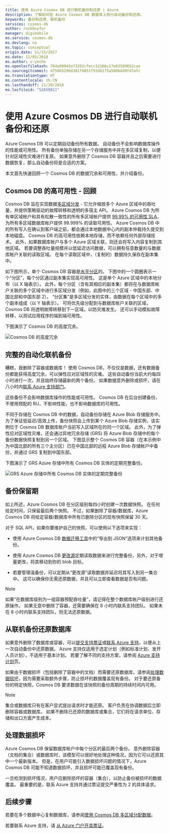 ```yaml
---
title: 使用 Azure Cosmos DB 进行联机备份和还原 | Azure
description: 了解如何在 Azure Cosmos DB 数据库上执行自动备份和还原。
keywords: 备份和还原、联机备份
services: cosmos-db
author: rockboyfor
manager: digimobile
ms.service: cosmos-db
ms.devlang: na
ms.topic: conceptual
origin.date: 11/15/2017
ms.date: 11/05/2018
ms.author: v-yeche
ms.openlocfilehash: 764a99043a73202cfecc12166c17e83589652cae
ms.sourcegitcommit: d75065296d301f0851f93d6175a508bdd9fd7afc
ms.translationtype: HT
ms.contentlocale: zh-CN
ms.lasthandoff: 11/30/2018
ms.locfileid: "52659011"
---
```

# <a name="automatic-online-backup-and-restore-with-azure-cosmos-db"></a>使用 Azure Cosmos DB 进行自动联机备份和还原
Azure Cosmos DB 可以定期自动备份所有数据。 自动备份不会影响数据库操作的性能或可用性。 所有备份单独存储在另一个存储服务中并在多区域复制，以便针对区域性灾难进行复原。 如果意外删除了 Cosmos DB 容器并且之后需要进行数据恢复，那么自动备份将是合适的方案。  

本文首先快速回顾一个 Cosmos DB 的数据冗余和可用性，并介绍备份。 

## <a name="high-availability-with-cosmos-db---a-recap"></a>Cosmos DB 的高可用性 - 回顾
Cosmos DB 旨在实现数据[多区域分发](distribute-data-globally.md) - 它允许缩放多个 Azure 区域中的吞吐量，并提供策略驱动的故障转移和透明的多宿主 API。 Azure Cosmos DB 为所有单区域帐户和具有松散一致性的所有多区域帐户提供 [99.99% 的可用性 SLA](https://www.azure.cn/support/sla/cosmos-db)，为所有多区域数据库帐户提供 99.999% 的读取可用性。 Azure Cosmos DB 中的所有写入在确认到客户端之前，都会通过本地数据中心内的副本仲裁持久提交到本地磁盘。 Cosmos DB 的高可用性依赖本地存储，而不依赖任何外部存储技术。 此外，如果数据库帐户与多个 Azure 区域关联，则还会将写入内容复制到其他区域。 若要调整吞吐量规模并以低延迟访问数据，可以拥有任意数量的与数据库帐户关联的读取区域。 在每个读取区域中，（复制的）数据持久保存在副本集中。  

如下图所示，单个 Cosmos DB 容器是[水平分区](partition-data.md)的。 下图中的一个圆圈表示一个“分区”，每个分区通过副本集实现高可用性。 这是单个 Azure 区域中的本地分布（以 X 轴表示）。 此外，每个分区（含有其相应的副本集）都将在与数据库帐户关联的多个区域中进行多区域分发（例如，此图中的三个区域 - 中国东部、中国北部和中国东部 2）。 “分区集”是多区域分发的实体，由数据在每个区域中的多个副本组成（以 Y 轴表示）。 可将优先级分配到与数据库帐户关联的区域，Cosmos DB 将透明故障转移到下一区域，以防灾难发生。 还可以手动模拟故障转移，以测试应用程序的端到端可用性。  

<!--Notice: Change Central India to China East 2-->

下图演示了 Cosmos DB 的高度冗余。

<!-- Not Available on the first images of the Demo -->

![Cosmos DB 的高度冗余](./media/online-backup-and-restore/global-distribution.png)

## <a name="full-automatic-online-backups"></a>完整的自动化联机备份
糟糕，我删除了容器或数据库！ 使用 Cosmos DB，不仅仅是数据，还有数据备份都能获得高度冗余，可以弹性应对区域性的灾难。 这些自动备份当前大约每四小时进行一次，并且始终存储最新的两个备份。 如果数据意外删除或损坏，请在八小时内[联系 Azure 支持部门](https://www.azure.cn/support/contact/)。 

这些备份不会影响数据库操作的性能或可用性。 Cosmos DB 在后台创建备份，不使用预配的 RU，不影响性能，也不影响数据库的可用性。 

不同于存储在 Cosmos DB 中的数据，自动备份存储在 Azure Blob 存储服务中。 为了保证低延迟/高效上传，备份快照会上传到某个 Azure Blob 存储实例，该实例位于 Cosmos DB 数据库帐户当前写入区域所在的同一个区域。 此外，为了弹性应对区域性灾难，还会通过异地冗余存储 (GRS) 将 Azure Blob 存储中的每个备份数据快照复制到另一个区域。 下图显示整个 Cosmos DB 容器（在本示例中为中国北部的所有三个主分区）已在中国北部的远程 Azure Blob 存储帐户中备份，并通过 GRS 复制到中国东部。 

下图演示了 GRS Azure 存储中所有 Cosmos DB 实体的定期完整备份。

![GRS Azure 存储中所有 Cosmos DB 实体的定期完整备份](./media/online-backup-and-restore/automatic-backup.png)

<!-- Update the images on Mooncake-->

## <a name="backup-retention-period"></a>备份保留期
如上所述，Azure Cosmos DB 在分区级别每四小时创建一次数据快照。 在任何给定时间，只保留最后两个快照。 不过，如果删除了容器/数据库，Azure Cosmos DB 将给定容器/数据库中所有已删除分区的现有快照保留 30 天。

对于 SQL API，如果你要维护自己的快照，可以使用以下选项来实现：

* 使用 Azure Cosmos DB [数据迁移工具](import-data.md#export-to-json-file)中的“导出到 JSON”选项来计划其他备份。

<!-- Not Available on [Azure Data Factory](../data-factory/connector-azure-cosmos-db.md)-->
* 使用 Azure Cosmos DB [更改源](change-feed.md)定期读取数据来进行完整备份，另外，对于增量更改，将其移动到你的 blob 目标。 

* 若要管理温备份，可以定期从“更改源”读取数据并延迟将其写入到另一集合中。 这可以确保你无需还原数据，并且可以立即查看数据是否有问题。 

> [!NOTE]
> 如果“在数据库级别为一组容器预配吞吐量”，请记得在整个数据库帐户级别进行还原操作。 如果无意中删除了容器，还需要确保在 8 小时内联系支持团队。 如果未在 8 小时内联系支持团队，则无法还原数据。

<!-- Not Available on table/graph -->

## <a name="restoring-a-database-from-an-online-backup"></a>从联机备份还原数据库

如果意外删除了数据库或容器，可以[提交支持票证](https://www.azure.cn/support/support-azure/)或[联系 Azure 支持](https://www.azure.cn/support/contact/)，以便从上一次自动备份中还原数据。 Azure 支持仅适用于选定计划（例如标准计划、发开人员计划），不适用于基本计划。 若要了解不同的支持方案，请参阅 [Azure 支持计划](https://www.azure.cn/support/plans/)页。 

如果由于数据损坏（包括删除了容器中的文档）而需要还原数据库，请参阅[处理数据损坏](#handling-data-corruption)，因为需要采取额外步骤，防止损坏的数据覆盖现有备份。 对于要还原备份的特定快照，Cosmos DB 要求数据在该快照的备份周期的持续时间内可用。

> [!NOTE]
> 集合或数据库只有在客户显式提出请求时才能还原。 客户负责在协调数据后立即删除容器或数据库。 如果不删除已还原的数据库或集合，它们将在请求单位、存储和出口方面产生成本。

## <a name="handling-data-corruption"></a>处理数据损坏

Azure Cosmos DB 保留数据库帐户中每个分区的最后两个备份。 意外删除容器（文档的集合）或数据库时，该模型可以很好地处理这种情况，因为它可以还原其中一个最新版本。 但是，在用户可能引入数据损坏问题的情况下，Azure Cosmos DB 可能不知道数据损坏，并且损坏可能已覆盖现有备份。

一旦检测到损坏情况，用户应删除损坏的容器（集合），以防止备份被损坏的数据覆盖。 最重要的是，联系 Azure 支持并通过票证提交严重性为 2 的具体请求。 
<!-- Not Avaiable on table and Graph -->
<!-- Not Available on global support request-->

## <a name="next-steps"></a>后续步骤

若要在多个数据中心复制数据库，请参阅[使用 Cosmos DB 多区域分配数据](distribute-data-globally.md)。 

若要联系 Azure 支持，请 [从 Azure 门户开具票证](https://www.azure.cn/support/support-azure/)。

<!--Update_Description: update meta properties, wording update -->